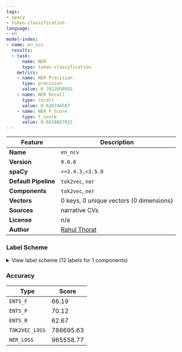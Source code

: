 ```yaml
---
tags:
- spacy
- token-classification
language:
- en
model-index:
- name: en_ncv
  results:
  - task:
      name: NER
      type: token-classification
    metrics:
    - name: NER Precision
      type: precision
      value: 0.7012058955
    - name: NER Recall
      type: recall
      value: 0.626746507
    - name: NER F Score
      type: f_score
      value: 0.6618887015
---
```

| Feature | Description |
| --- | --- |
| **Name** | `en_ncv` |
| **Version** | `0.0.0` |
| **spaCy** | `>=3.4.3,<3.5.0` |
| **Default Pipeline** | `tok2vec`, `ner` |
| **Components** | `tok2vec`, `ner` |
| **Vectors** | 0 keys, 0 unique vectors (0 dimensions) |
| **Sources** | narrative CVs |
| **License** | n/a |
| **Author** | [Rahul Thorat]() |

### Label Scheme

<details>

<summary>View label scheme (12 labels for 1 components)</summary>

| Component | Labels |
| --- | --- |
| **`ner`** | `ACTIVITY`, `GPE`, `KEYWORD`, `MEDIUM`, `MONEY`, `ORG`, `PERSON`, `POSITION`, `RECOGNITION`, `REPOSITORY`, `WEBSITE`, `YEAR` |

</details>

### Accuracy

| Type | Score |
| --- | --- |
| `ENTS_F` | 66.19 |
| `ENTS_P` | 70.12 |
| `ENTS_R` | 62.67 |
| `TOK2VEC_LOSS` | 786695.63 |
| `NER_LOSS` | 965558.77 |